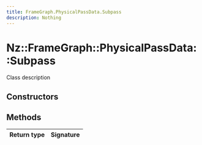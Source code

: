 ```yaml
---
title: FrameGraph.PhysicalPassData.Subpass
description: Nothing
---
```


# Nz::FrameGraph::PhysicalPassData::Subpass

Class description

## Constructors


## Methods

| Return type | Signature |
| ----------- | --------- |
